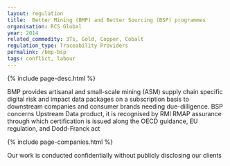 ```yaml
---
layout: regulation
title:  Better Mining (BMP) and Better Sourcing (BSP) programmes
organisation: RCS Global
year: 2014
related_commodity: 3Ts, Gold, Copper, Cobalt
regulation_type: Traceability Providers
permalink: /bmp-bsp
tags: conflict, labour
---
```


{% include page-desc.html %}

BMP provides artisanal and small-scale mining (ASM) supply chain specific digital risk and impact data packages on a subscription basis to downstream companies and consumer brands needing due-dilligence. BSP concerns Upstream Data product, it is recognised by RMI RMAP assurance through which certification is issued along the OECD guidance, EU regulation, and Dodd-Franck act  

{% include page-companies.html %}

Our work is conducted confidentially without publicly disclosing our clients
